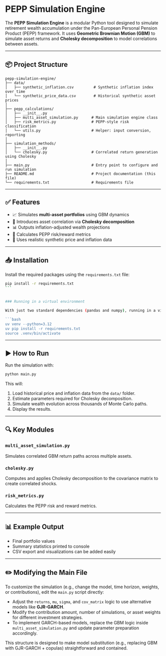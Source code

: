 # PEPP Simulation Engine

The **PEPP Simulation Engine** is a modular Python tool designed to simulate retirement wealth accumulation under the Pan-European Personal Pension Product (PEPP) framework. It uses **Geometric Brownian Motion (GBM)** to simulate asset returns and **Cholesky decomposition** to model correlations between assets.

---

## 📦 Project Structure

```plaintext
pepp-simulation-engine/
├── data/
│   ├── synthetic_inflation.csv         # Synthetic inflation index over time
│   └── synthetic_price_data.csv        # Historical synthetic asset prices
│
├── pepp_calculations/
│   ├── __init__.py
│   ├── multi_asset_simulation.py      # Main simulation engine class
│   ├── risk_metrics.py                # PEPP-style risk classification
│   └── utils.py                       # Helper: input conversion, reporting
│
├── simulation_methods/
│   ├── __init__.py
│   └── cholesky.py                    # Correlated return generation using Cholesky
│
├── main.py                            # Entry point to configure and run simulation
├── README.md                          # Project documentation (this file)
└── requirements.txt                   # Requirements file

```

---

## ✅ Features

- 📈 Simulates **multi-asset portfolios** using GBM dynamics
- 🔁 Introduces asset correlation via **Cholesky decomposition**
- 📊 Outputs inflation-adjusted wealth projections
- 🧮 Calculates PEPP risk/reward metrics
- 📁 Uses realistic synthetic price and inflation data

---

## 📥 Installation

Install the required packages using the `requirements.txt` file:

````bash
pip install -r requirements.txt
```


### Running in a virtual environment

With just two standard dependencies (pandas and numpy), running in a virtual environment is not a must. In case you want to do anyway, we like [Astral's UV](https://docs.astral.sh.uv), which can be utilized like this (after [installation]()):

```bash
uv venv --python=3.12
uv pip install -r requirements.txt
source .venv/bin/activate
````

---

## ▶️ How to Run

Run the simulation with:

```bash
python main.py
```

This will:

1. Load historical price and inflation data from the `data/` folder.
2. Estimate parameters required for Cholesky decomposition.
3. Simulate wealth evolution across thousands of Monte Carlo paths.
4. Display the results.

---

## 🔍 Key Modules

### `multi_asset_simulation.py`

Simulates correlated GBM return paths across multiple assets.

### `cholesky.py`

Computes and applies Cholesky decomposition to the covariance matrix to create correlated shocks.

### `risk_metrics.py`

Calculates the PEPP risk and reward metrics.

---

## 📊 Example Output

- Final portfolio values
- Summary statistics printed to console
- CSV export and visualizations can be added easily

---

## ✏️ Modifying the Main File

To customize the simulation (e.g., change the model, time horizon, weights, or contributions), edit the `main.py` script directly:

- Adjust the `returns`, `mu`, `sigma`, and `cov_matrix` logic to use alternative models like **GJR-GARCH**.
- Modify the contribution amount, number of simulations, or asset weights for different investment strategies.
- To implement GARCH-based models, replace the GBM logic inside `multi_asset_simulation.py` and update parameter preparation accordingly.

This structure is designed to make model substitution (e.g., replacing GBM with GJR-GARCH + copulas) straightforward and contained.
